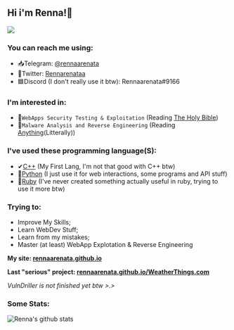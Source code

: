 ## Hi i'm Renna!🦌
![](https://i.ibb.co/yQpkmnb/reindeer-4213845-640.jpg)
### You can reach me using:
- 📥Telegram: [@rennaarenata](t.me/rennaarenata)
- 🦅Twitter: [Rennarenataa](https://twitter.com/rennaarenataa)
- 🟦Discord (I don't really use it btw): Rennaarenata#9166

### I'm interested in:
- 📃`WebApps Security Testing & Exploitation` (Reading [The Holy Bible](https://portswigger.net/web-security/web-application-hackers-handbook))
- 👾`Malware Analysis and Reverse Engineering` (Reading [Anything](https://www.anything.org/)(Litterally))

### I've used these programming language(S):
- ✔[C++](https://en.wikipedia.org/wiki/C%2B%2B) (My First Lang, I'm not that good with C++ btw)
- 🐍[Python](https://en.wikipedia.org/wiki/Python_(programming_language)) (I just use it for web interactions, some programs and API stuff)
- 💎[Ruby](https://en.wikipedia.org/wiki/Ruby_(programming_language)) (I've never created something actually useful in ruby, trying to use it more btw)

### Trying to:
- Improve My Skills;
- Learn WebDev Stuff;
- Learn from my mistakes;
- Master (at least) WebApp Explotation & Reverse Engineering

**My site: [rennaarenata.github.io](https://rennaarenata.github.io)**

**Last "serious" project: [rennaarenata.github.io/WeatherThings.com](https://rennaarenata.github.io/WeatherThings.html)**

*_VulnDriller is not finished yet btw >.>_*

### Some Stats:
![Renna's github stats](https://github-readme-stats.vercel.app/api?username=RENNAARENATA&show_icons=true&count_private=true&theme=react)
